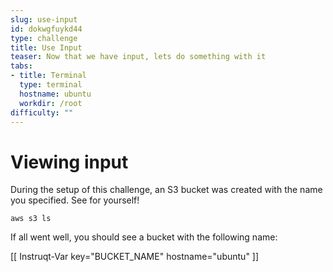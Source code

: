 ```yaml
---
slug: use-input
id: dokwgfuykd44
type: challenge
title: Use Input
teaser: Now that we have input, lets do something with it
tabs:
- title: Terminal
  type: terminal
  hostname: ubuntu
  workdir: /root
difficulty: ""
---
```

Viewing input
===

During the setup of this challenge, an S3 bucket was created with the name you specified.
See for yourself!

```
aws s3 ls
```

If all went well, you should see a bucket with the following name:

[[ Instruqt-Var key="BUCKET_NAME" hostname="ubuntu" ]]